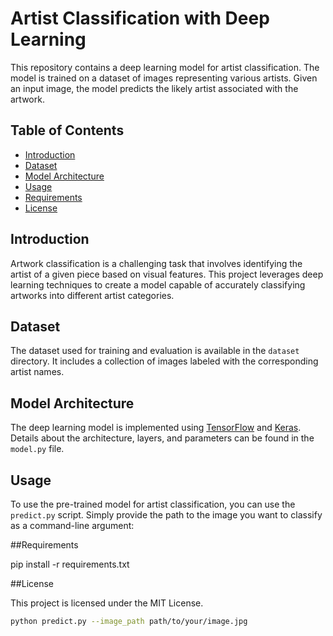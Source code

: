 # Artist Classification with Deep Learning

This repository contains a deep learning model for artist classification. The model is trained on a dataset of images representing various artists. Given an input image, the model predicts the likely artist associated with the artwork.

## Table of Contents

- [Introduction](#introduction)
- [Dataset](#dataset)
- [Model Architecture](#model-architecture)
- [Usage](#usage)
- [Requirements](#requirements)
- [License](#license)

## Introduction

Artwork classification is a challenging task that involves identifying the artist of a given piece based on visual features. This project leverages deep learning techniques to create a model capable of accurately classifying artworks into different artist categories.

## Dataset

The dataset used for training and evaluation is available in the `dataset` directory. It includes a collection of images labeled with the corresponding artist names.

## Model Architecture

The deep learning model is implemented using [TensorFlow](https://www.tensorflow.org/) and [Keras](https://keras.io/). Details about the architecture, layers, and parameters can be found in the `model.py` file.

## Usage

To use the pre-trained model for artist classification, you can use the `predict.py` script. Simply provide the path to the image you want to classify as a command-line argument:

##Requirements

pip install -r requirements.txt

##License

This project is licensed under the MIT License.


```bash
python predict.py --image_path path/to/your/image.jpg

